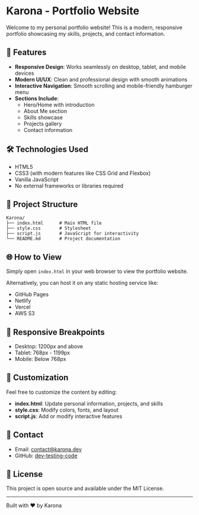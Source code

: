 # Karona - Portfolio Website

Welcome to my personal portfolio website! This is a modern, responsive portfolio showcasing my skills, projects, and contact information.

## 🚀 Features

- **Responsive Design**: Works seamlessly on desktop, tablet, and mobile devices
- **Modern UI/UX**: Clean and professional design with smooth animations
- **Interactive Navigation**: Smooth scrolling and mobile-friendly hamburger menu
- **Sections Include**:
  - Hero/Home with introduction
  - About Me section
  - Skills showcase
  - Projects gallery
  - Contact information

## 🛠️ Technologies Used

- HTML5
- CSS3 (with modern features like CSS Grid and Flexbox)
- Vanilla JavaScript
- No external frameworks or libraries required

## 📂 Project Structure

```
Karona/
├── index.html      # Main HTML file
├── style.css       # Stylesheet
├── script.js       # JavaScript for interactivity
└── README.md       # Project documentation
```

## 🌐 How to View

Simply open `index.html` in your web browser to view the portfolio website.

Alternatively, you can host it on any static hosting service like:
- GitHub Pages
- Netlify
- Vercel
- AWS S3

## 📱 Responsive Breakpoints

- Desktop: 1200px and above
- Tablet: 768px - 1199px
- Mobile: Below 768px

## 🎨 Customization

Feel free to customize the content by editing:
- **index.html**: Update personal information, projects, and skills
- **style.css**: Modify colors, fonts, and layout
- **script.js**: Add or modify interactive features

## 📧 Contact

- Email: contact@karona.dev
- GitHub: [dev-testing-code](https://github.com/dev-testing-code)

## 📄 License

This project is open source and available under the MIT License.

---

Built with ❤️ by Karona